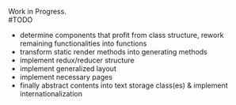 Work in Progress. <br/>
#TODO
- determine components that profit from class structure, rework remaining functionalities into functions
- transform static render methods into generating methods
- implement redux/reducer structure
- implement generalized layout
- implement necessary pages
- finally abstract contents into text storage class(es) & implement internationalization
